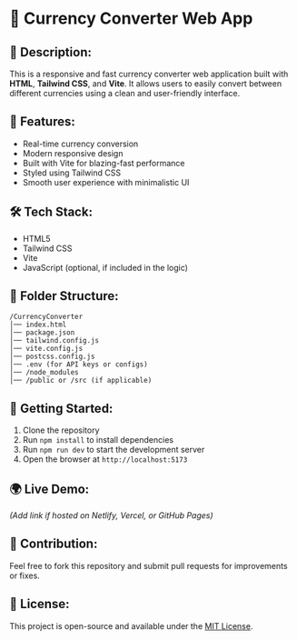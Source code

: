 # 💱 Currency Converter Web App

## 📝 Description:
This is a responsive and fast currency converter web application built with **HTML**, **Tailwind CSS**, and **Vite**. It allows users to easily convert between different currencies using a clean and user-friendly interface.

## 🚀 Features:
- Real-time currency conversion
- Modern responsive design
- Built with Vite for blazing-fast performance
- Styled using Tailwind CSS
- Smooth user experience with minimalistic UI

## 🛠️ Tech Stack:
- HTML5
- Tailwind CSS
- Vite
- JavaScript (optional, if included in the logic)

## 📁 Folder Structure:
```
/CurrencyConverter
│── index.html
│── package.json
│── tailwind.config.js
│── vite.config.js
│── postcss.config.js
│── .env (for API keys or configs)
│── /node_modules
│── /public or /src (if applicable)
```

## 🔧 Getting Started:
1. Clone the repository
2. Run `npm install` to install dependencies
3. Run `npm run dev` to start the development server
4. Open the browser at `http://localhost:5173`

## 🌍 Live Demo:
*(Add link if hosted on Netlify, Vercel, or GitHub Pages)*

## 🤝 Contribution:
Feel free to fork this repository and submit pull requests for improvements or fixes.

## 📜 License:
This project is open-source and available under the [MIT License](LICENSE).
